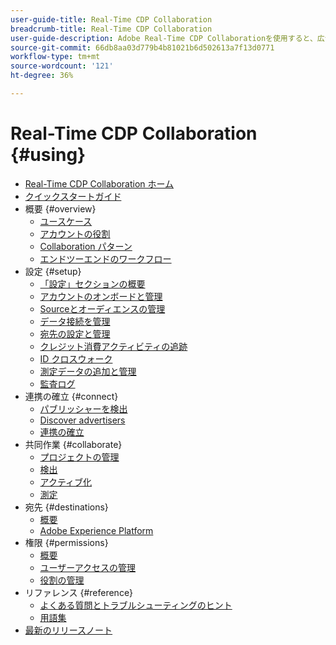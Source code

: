 ```yaml
---
user-guide-title: Real-Time CDP Collaboration
breadcrumb-title: Real-Time CDP Collaboration
user-guide-description: Adobe Real-Time CDP Collaborationを使用すると、広告主とパブリッシャーの間でシームレスで安全なデータ共有および共同作業が可能になり、リアルタイムのオーディエンスインサイトとパーソナライズされたマーケティング戦略が促進されます。
source-git-commit: 66db8aa03d779b4b81021b6d502613a7f13d0771
workflow-type: tm+mt
source-wordcount: '121'
ht-degree: 36%

---
```



# Real-Time CDP Collaboration {#using}

* [Real-Time CDP Collaboration ホーム](./home.md)
* [クイックスタートガイド](./quick-start-guide.md)
* 概要 {#overview}
   * [ユースケース](./overview/use-cases.md)
   * [アカウントの役割](./overview/roles.md)
   * [Collaboration パターン](./overview/collaboration-patterns.md)
   * [エンドツーエンドのワークフロー](./overview/end-to-end-workflow.md)
* 設定 {#setup}
   * [「設定」セクションの概要](./setup/setup-overview.md)
   * [アカウントのオンボードと管理](./setup/onboard-account.md)
   * [Sourceとオーディエンスの管理](./setup/onboard-audiences.md)
   * [データ接続を管理](./setup/manage-data-connection.md)
   * [宛先の設定と管理](./setup/manage-destinations.md)
   * [クレジット消費アクティビティの追跡](/help/guide/setup/my-activity.md)
   * [ID クロスウォーク](./setup/identity-crosswalk.md)
   * [測定データの追加と管理](./setup/onboard-measurement-data.md)
   * [監査ログ](./setup/audit-logs.md)
* 連携の確立 {#connect}
   * [パブリッシャーを検出](./connect/discover-publishers.md)
   * [Discover advertisers](./connect/discover-advertisers.md)
   * [連携の確立](./connect/establishing-connections.md)
* 共同作業 {#collaborate}
   * [プロジェクトの管理](./collaborate/manage-projects.md)
   * [検出](./collaborate/discover.md)
   * [アクティブ化](./collaborate/activate.md)
   * [測定](./collaborate/measure.md)
* 宛先 {#destinations}
   * [概要](./destinations/overview.md)
   * [Adobe Experience Platform](./destinations/experience-platform.md)
* 権限 {#permissions}
   * [概要](./permissions/overview.md)
   * [ユーザーアクセスの管理](./permissions/manage-user-access.md)
   * [役割の管理](./permissions/manage-roles.md)
* リファレンス {#reference}
   * [よくある質問とトラブルシューティングのヒント](./faqs/common-questions.md)
   * [用語集](./glossary.md)
* [最新のリリースノート](./release-notes/latest.md)
